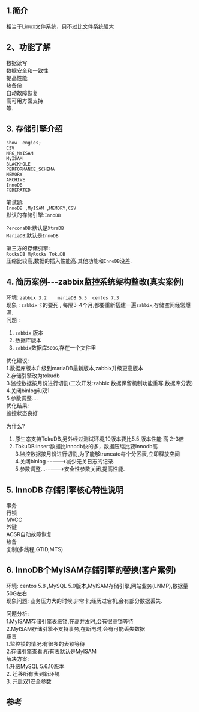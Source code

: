 ## 1.简介
相当于Linux文件系统，只不过比文件系统强大   

## 2、功能了解
数据读写   
数据安全和一致性   
提高性能   
热备份   
自动故障恢复   
高可用方面支持  
等.   

## 3. 存储引擎介绍
```
show  engies;
CSV               
MRG_MYISAM        
MyISAM            
BLACKHOLE         
PERFORMANCE_SCHEMA
MEMORY            
ARCHIVE           
InnoDB            
FEDERATED      
```   
笔试题:     
`InnoDB ,MyISAM ,MEMORY,CSV`   
默认的存储引擎:`InnoDB`  

`PerconaDB`:默认是`XtraDB`   
`MariaDB`:默认是`InnoDB`   

第三方的存储引擎:   
`RocksDB MyRocks TokuDB`   
压缩比较高,数据的插入性能高.其他功能和`InnoDB`没差.  


## 4. 简历案例---zabbix监控系统架构整改(真实案例)   
环境: `zabbix 3.2    mariaDB 5.5  centos 7.3`  
现象 : `zabbix`卡的要死 ,  每隔3-4个月,都要重新搭建一遍`zabbix`,存储空间经常爆满.  
问题 :  
1. `zabbix` 版本   
2. 数据库版本  
3. `zabbix`数据库`500G`,存在一个文件里  
  
优化建议:   
1.数据库版本升级到mariaDB最新版本,zabbix升级更高版本   
2.存储引擎改为tokudb  
3.监控数据按月份进行切割(二次开发:zabbix 数据保留机制功能重写,数据库分表)   
4.关闭binlog和双1   
5.参数调整....   
优化结果:  
监控状态良好   

为什么?   
1. 原生态支持TokuDB,另外经过测试环境,10版本要比5.5 版本性能 高 2-3倍   
2. TokuDB:insert数据比Innodb快的多，数据压缩比要Innodb高   
3.监控数据按月份进行切割,为了能够truncate每个分区表,立即释放空间  
4.关闭binlog ----->减少无关日志的记录.   
5.参数调整...----->安全性参数关闭,提高性能.   


## 5. InnoDB 存储引擎核心特性说明   
事务   
行锁  
MVCC   
外键  
ACSR自动故障恢复   
热备   
复制(多线程,GTID,MTS)   



## 6. InnoDB个MyISAM存储引擎的替换(客户案例)   
环境: centos 5.8 ,MySQL 5.0版本,MyISAM存储引擎,网站业务(LNMP),数据量50G左右  
现象问题: 业务压力大的时候,非常卡;经历过宕机,会有部分数据丢失.   

问题分析:  
1.MyISAM存储引擎表级锁,在高并发时,会有很高锁等待  
2.MyISAM存储引擎不支持事务,在断电时,会有可能丢失数据  
职责  
1.监控锁的情况:有很多的表锁等待   
2.存储引擎查看:所有表默认是MyISAM   
解决方案:  
1.升级MySQL 5.6.10版本   
2. 迁移所有表到新环境  
3. 开启双1安全参数   







## 参考

